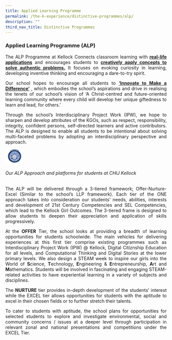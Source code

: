 ```yaml
---
title: Applied Learning Programme
permalink: /the-k-experience/distinctive-programmes/alp/
description: ""
third_nav_title: Distinctive Programmes
---
```

<h3>Applied Learning Programme (ALP)</h3>
<p align="justify">The ALP Programme at Kellock Connects classroom learning with <strong><u>real-life applications</u></strong> and encourages students to <strong><u>creatively apply concepts to solve authentic problems.</u></strong> It focuses on evoking curiosity in learning, developing inventive thinking and encouraging a dare-to-try spirit.</p>

<p align="justify">Our school hopes to encourage all students to <strong><u>‘Innovate to Make a Difference’</u></strong> , which embodies the school’s aspirations and drive in realising the tenets of our school’s vision of  ‘A Christ-centred and future-oriented learning community where every child will develop her unique giftedness to learn and lead, for others.’</p>

<p align="justify">Through the school’s Interdisciplinary Project Work (IPW), we hope to sharpen and develop attributes of the KGOs, such as respect, responsibility, integrity, confident persons, self-directed learners and active contributors.  The ALP is designed to enable all students to be intentional about solving multi-faceted problems by adopting an interdisciplinary perspective and approach.</p>

<img src="/images/2023/ALP/kellockalp1.png" width="60">

<h6>Our ALP Approach and platforms for students at CHIJ Kellock</h6>
<p align="justify">The ALP will be delivered through a 3-tiered framework; Offer-Nurture-Excel (Similar to the school’s LLP framework). Each tier of the ONE approach takes into consideration our students’ needs, abilities, interests and development of 21st Century Competencies and SEL Competencies, which lead to the  Kellock Girl Outcomes. The 3-tiered frame is designed to allow students to deepen their appreciation and application of skills progressively.</p>

<p align="justify">At the <strong>OFFER</strong> Tier, the school looks at providing a breadth of learning opportunities for students schoolwide. The main vehicles for delivering experiences at this first tier comprise existing programmes such as Interdisciplinary Project Work (IPW) @ Kellock, Digital Citiznship Education for all levels, and Computational Thinking and Digital Stories at the lower primary levels.  We also design  a STEAM week to inspire our girls into the World of <strong>S</strong>cience, <strong>T</strong>echnology,<strong> E</strong>ngineering &amp; <strong>E</strong>ntrepreneurship, <strong>A</strong>rt and<strong> M</strong>athematics. Students will be involved in fascinating and engaging STEAM-related activities to have experiential learning in a variety of subjects and disciplines. </p>

<p align="justify">The <strong>NURTURE</strong> tier provides in-depth development of the students’ interest while the EXCEL tier allows opportunities for students with the aptitude to excel in their chosen fields or to further stretch their talents.</p>

<p align="justify">To cater to students with aptitude, the school plans for opportunities for selected students to explore and investigate environmental, social and community concerns  / issues at a deeper level through participation in relevant zonal and national presentations and competitions under the EXCEL Tier.</p>
